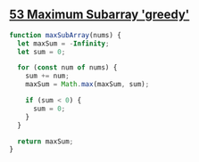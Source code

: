 ## [53 Maximum Subarray 'greedy'](https://leetcode.com/problems/maximum-subarray/description/)

<!-- notecardId: 1751477241857 -->

```js
function maxSubArray(nums) {
  let maxSum = -Infinity;
  let sum = 0;

  for (const num of nums) {
    sum += num;
    maxSum = Math.max(maxSum, sum);

    if (sum < 0) {
      sum = 0;
    }
  }

  return maxSum;
}
```
